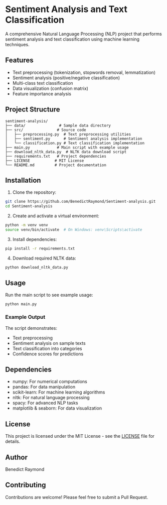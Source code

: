 # Sentiment Analysis and Text Classification

A comprehensive Natural Language Processing (NLP) project that performs sentiment analysis and text classification using machine learning techniques.

## Features

- Text preprocessing (tokenization, stopwords removal, lemmatization)
- Sentiment analysis (positive/negative classification)
- Multi-class text classification
- Data visualization (confusion matrix)
- Feature importance analysis

## Project Structure

```
sentiment-analysis/
├── data/               # Sample data directory
├── src/               # Source code
│   ├── preprocessing.py  # Text preprocessing utilities
│   ├── sentiment.py      # Sentiment analysis implementation
│   └── classification.py # Text classification implementation
├── main.py            # Main script with example usage
├── download_nltk_data.py  # NLTK data download script
├── requirements.txt   # Project dependencies
├── LICENSE           # MIT License
└── README.md         # Project documentation
```

## Installation

1. Clone the repository:
```bash
git clone https://github.com/BenedictRaymond/Sentiment-analysis.git
cd Sentiment-analysis
```

2. Create and activate a virtual environment:
```bash
python -m venv venv
source venv/bin/activate  # On Windows: venv\Scripts\activate
```

3. Install dependencies:
```bash
pip install -r requirements.txt
```

4. Download required NLTK data:
```bash
python download_nltk_data.py
```

## Usage

Run the main script to see example usage:
```bash
python main.py
```

### Example Output

The script demonstrates:
- Text preprocessing
- Sentiment analysis on sample texts
- Text classification into categories
- Confidence scores for predictions

## Dependencies

- numpy: For numerical computations
- pandas: For data manipulation
- scikit-learn: For machine learning algorithms
- nltk: For natural language processing
- spacy: For advanced NLP tasks
- matplotlib & seaborn: For data visualization

## License

This project is licensed under the MIT License - see the [LICENSE](LICENSE) file for details.

## Author

Benedict Raymond

## Contributing

Contributions are welcome! Please feel free to submit a Pull Request. 